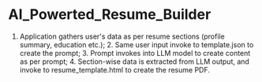# AI_Powerted_Resume_Builder
1. Application gathers user's data as per resume sections (profile summary, education etc.); 2. Same user input invoke to template.json to create the prompt; 3. Prompt invokes into LLM model to create content as per prompt; 4. Section-wise data is extracted from LLM output, and invoke to resume_template.html to create the resume PDF. 
